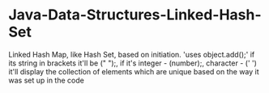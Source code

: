 # Java-Data-Structures-Linked-Hash-Set
Linked Hash Map, like Hash Set, based on initiation.
'uses object.add();' if its string in brackets it'll be (" ");, if it's integer - (number);, character - (' ')
it'll display the collection of elements which are unique based on the way it was set up in the code
